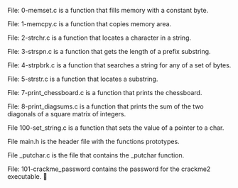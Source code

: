 File: 0-memset.c is a function that fills memory with a constant byte.

File: 1-memcpy.c is a function that copies memory area.

File: 2-strchr.c is a function that locates a character in a string.

File: 3-strspn.c is a function that gets the length of a prefix substring.

File: 4-strpbrk.c is a function that searches a string for any of a set of bytes.

File: 5-strstr.c is a function that locates a substring.

File: 7-print_chessboard.c is a function that prints the chessboard.

File: 8-print_diagsums.c is a function that prints the sum of the two diagonals of a square matrix of integers.

File 100-set_string.c is a function that sets the value of a pointer to a char.

File main.h is the header file with the functions prototypes.

File _putchar.c is the file that contains the _putchar function.

File: 101-crackme_password contains the password for the crackme2 executable.


